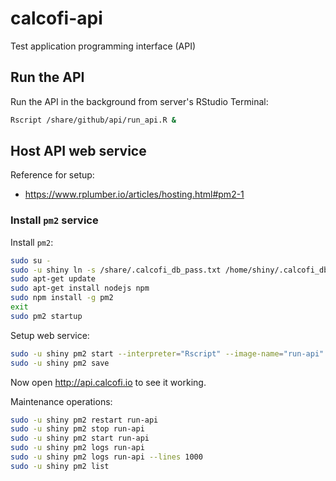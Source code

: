 # calcofi-api
Test application programming interface (API)


## Run the API

Run the API in the background from server's RStudio Terminal:

```bash
Rscript /share/github/api/run_api.R &
```

## Host API web service

Reference for setup:
 - https://www.rplumber.io/articles/hosting.html#pm2-1

### Install `pm2` service

Install `pm2`:

```bash
sudo su -
sudo -u shiny ln -s /share/.calcofi_db_pass.txt /home/shiny/.calcofi_db_pass.txt
sudo apt-get update
sudo apt-get install nodejs npm
sudo npm install -g pm2
exit
sudo pm2 startup
```

Setup web service:

```bash
sudo -u shiny pm2 start --interpreter="Rscript" --image-name="run-api" /share/github/api/run-api.R
sudo -u shiny pm2 save
```

Now open http://api.calcofi.io to see it working.

Maintenance operations:

```bash
sudo -u shiny pm2 restart run-api
sudo -u shiny pm2 stop run-api
sudo -u shiny pm2 start run-api
sudo -u shiny pm2 logs run-api
sudo -u shiny pm2 logs run-api --lines 1000
sudo -u shiny pm2 list
```